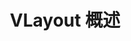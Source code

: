 ---
layout: post
title: VLayout 概述
description: VLayout
keywords: Android VLayout vlayout
categories: Android
--- 